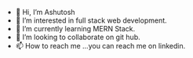 - 👋 Hi, I’m Ashutosh
- 👀 I’m interested in full stack web development.
- 🌱 I’m currently learning MERN Stack.
- 💞️ I’m looking to collaborate on git hub.
- 📫 How to reach me ...you can reach me on linkedin.

<!---
iashutosh01/iashutosh01 is a ✨ special ✨ repository because its `README.md` (this file) appears on your GitHub profile.
You can click the Preview link to take a look at your changes.
--->
